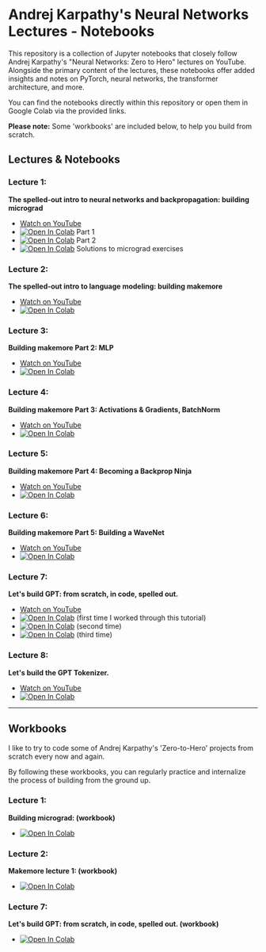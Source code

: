 # Andrej Karpathy's Neural Networks Lectures - Notebooks

This repository is a collection of Jupyter notebooks that closely follow Andrej Karpathy's "Neural Networks: Zero to Hero" lectures on YouTube. Alongside the primary content of the lectures, these notebooks offer added insights and notes on PyTorch, neural networks, the transformer architecture, and more.

You can find the notebooks directly within this repository or open them in Google Colab via the provided links.

**Please note:** Some 'workbooks' are included below, to help you build from scratch.

## Lectures & Notebooks

### Lecture 1:

**The spelled-out intro to neural networks and backpropagation: building micrograd**

- [Watch on YouTube](https://www.youtube.com/watch?v=VMj-3S1tku0)
- [![Open In Colab](https://colab.research.google.com/assets/colab-badge.svg)](https://colab.research.google.com/drive/1QNZHptdphzZ8BzlYdaRX2IylzONCo3sH?usp=sharing) Part 1
- [![Open In Colab](https://colab.research.google.com/assets/colab-badge.svg)](https://colab.research.google.com/drive/1rBHNN8qIrCGVIKMilnD-rFmKfMX_PRXa?usp=sharing) Part 2
- [![Open In Colab](https://colab.research.google.com/assets/colab-badge.svg)](https://colab.research.google.com/drive/1cLkwbDNcNGoZGDc_7Fepbt3BplCXT21w?usp=sharing) Solutions to micrograd exercises

### Lecture 2:

**The spelled-out intro to language modeling: building makemore**

- [Watch on YouTube](https://www.youtube.com/watch?v=PaCmpygFfXo)
- [![Open In Colab](https://colab.research.google.com/assets/colab-badge.svg)](https://colab.research.google.com/drive/1Lxg8oGpjyPew-XNxIrbiKV6inXViHsW3?usp=sharing)

### Lecture 3:

**Building makemore Part 2: MLP**

- [Watch on YouTube](https://www.youtube.com/watch?v=TCH_1BHY58I)
- [![Open In Colab](https://colab.research.google.com/assets/colab-badge.svg)](https://colab.research.google.com/drive/1et9dveI0yxyfjQcQIwc4ww5sTHYPQX9H?usp=sharing)

### Lecture 4:

**Building makemore Part 3: Activations & Gradients, BatchNorm**

- [Watch on YouTube](https://www.youtube.com/watch?v=P6sfmUTpUmc)
- [![Open In Colab](https://colab.research.google.com/assets/colab-badge.svg)](https://colab.research.google.com/drive/1juQy8L6gBxgHjP5nL8p4P9C0SIrOYKci?usp=sharing)

### Lecture 5:

**Building makemore Part 4: Becoming a Backprop Ninja**

- [Watch on YouTube](https://www.youtube.com/watch?v=q8SA3rM6ckI)
- [![Open In Colab](https://colab.research.google.com/assets/colab-badge.svg)](https://colab.research.google.com/drive/1pXO9YsIIAfChJZRGgMfj2L2W3y94hi1N?usp=sharing)

### Lecture 6:

**Building makemore Part 5: Building a WaveNet**

- [Watch on YouTube](https://www.youtube.com/watch?v=t3YJ5hKiMQ0)
- [![Open In Colab](https://colab.research.google.com/assets/colab-badge.svg)](https://colab.research.google.com/drive/1RDP0EzBZRGm-yT5SSYO42QagZrmNDLXJ?usp=sharing)

### Lecture 7:

**Let's build GPT: from scratch, in code, spelled out.**

- [Watch on YouTube](https://www.youtube.com/watch?v=kCc8FmEb1nY)
- [![Open In Colab](https://colab.research.google.com/assets/colab-badge.svg)](https://colab.research.google.com/drive/1C-tKfkBFae0uLwwgf6tz6YVa9QyOlQ3N?usp=sharing) (first time I worked through this tutorial)
- [![Open In Colab](https://colab.research.google.com/assets/colab-badge.svg)](https://colab.research.google.com/drive/10GUohZx-AKpMDrFOgxnGO471vCIAUKNS?usp=sharing) (second time)
- [![Open In Colab](https://colab.research.google.com/assets/colab-badge.svg)](https://colab.research.google.com/drive/1wmDk5q_OatuitE9TeEK2A1FzWPESIA2P?usp=sharing) (third time)

### Lecture 8:

**Let's build the GPT Tokenizer.**

- [Watch on YouTube](https://www.youtube.com/watch?v=zduSFxRajkE)
- [![Open In Colab](https://colab.research.google.com/assets/colab-badge.svg)](https://colab.research.google.com/drive/1zoChlBxqCoFhhzU7LgSB5B35epXbNabO?usp=sharing)

---

## Workbooks

I like to try to code some of Andrej Karpathy's 'Zero-to-Hero' projects from scratch every now and again.

By following these workbooks, you can regularly practice and internalize the process of building from the ground up.

### Lecture 1:

**Building micrograd: (workbook)**

- [![Open In Colab](https://colab.research.google.com/assets/colab-badge.svg)](https://colab.research.google.com/drive/1XvWK6QqOG9io6evGNGiiFOPphJCajDZ1?usp=sharing)

### Lecture 2:

**Makemore lecture 1: (workbook)**

- [![Open In Colab](https://colab.research.google.com/assets/colab-badge.svg)](https://colab.research.google.com/drive/1NTUp_m9GgrFInrEhtgaP5z1AfLVhJPfa?usp=sharing)

### Lecture 7:

**Let's build GPT: from scratch, in code, spelled out. (workbook)**

- [![Open In Colab](https://colab.research.google.com/assets/colab-badge.svg)](https://colab.research.google.com/drive/1HbL_ZG2rbbFua4nC_8hlrDbKh6UCR7Ru?usp=sharing)
